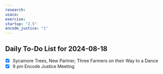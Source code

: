```yaml
---
research: 
usaco: 
exercise: 
startup: "2.5"
encode_justice: "1"
---
```


## Daily To-Do List for  2024-08-18

- [x] Sycamore Trees, New Partner, Three Farmers on their Way to a Dance 
- [x] 9 pm Encode Justice Meeting